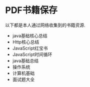 # PDF书籍保存

以下都是本人通过网络收集到的书籍资源.

- java基础核心总结
- Http核心总结
- JavaScript红宝书
- JavaScript时间循环
- java基础总结
- 操作系统
- 计算机基础
- 面试题大全